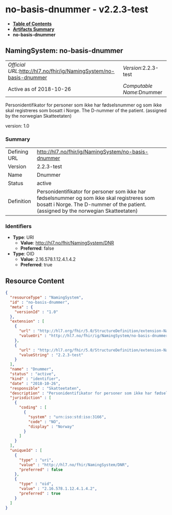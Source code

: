 # no-basis-dnummer - v2.2.3-test

* [**Table of Contents**](toc.md)
* [**Artifacts Summary**](artifacts.md)
* **no-basis-dnummer**

## NamingSystem: no-basis-dnummer 

| | |
| :--- | :--- |
| *Official URL*:http://hl7.no/fhir/ig/NamingSystem/no-basis-dnummer | *Version*:2.2.3-test |
| Active as of 2018-10-26 | *Computable Name*:Dnummer |

 
Personidentifikator for personer som ikke har fødselsnummer og som ikke skal registreres som bosatt i Norge. The D-nummer of the patient. (assigned by the norwegian Skatteetaten) 

version: 1.0

### Summary

| | |
| :--- | :--- |
| Defining URL | http://hl7.no/fhir/ig/NamingSystem/no-basis-dnummer |
| Version | 2.2.3-test |
| Name | Dnummer |
| Status | active |
| Definition | Personidentifikator for personer som ikke har fødselsnummer og som ikke skal registreres som bosatt i Norge. The D-nummer of the patient. (assigned by the norwegian Skatteetaten) |

### Identifiers

* **Type**: URI
  * **Value**: http://hl7.no/fhir/NamingSystem/DNR
  * **Preferred**: false
* **Type**: OID
  * **Value**: 2.16.578.1.12.4.1.4.2
  * **Preferred**: true



## Resource Content

```json
{
  "resourceType" : "NamingSystem",
  "id" : "no-basis-dnummer",
  "meta" : {
    "versionId" : "1.0"
  },
  "extension" : [
    {
      "url" : "http://hl7.org/fhir/5.0/StructureDefinition/extension-NamingSystem.url",
      "valueUri" : "http://hl7.no/fhir/ig/NamingSystem/no-basis-dnummer"
    },
    {
      "url" : "http://hl7.org/fhir/5.0/StructureDefinition/extension-NamingSystem.version",
      "valueString" : "2.2.3-test"
    }
  ],
  "name" : "Dnummer",
  "status" : "active",
  "kind" : "identifier",
  "date" : "2018-10-26",
  "responsible" : "Skatteetaten",
  "description" : "Personidentifikator for personer som ikke har fødselsnummer og som ikke skal registreres som bosatt i Norge. The D-nummer of the patient. (assigned by the norwegian Skatteetaten)",
  "jurisdiction" : [
    {
      "coding" : [
        {
          "system" : "urn:iso:std:iso:3166",
          "code" : "NO",
          "display" : "Norway"
        }
      ]
    }
  ],
  "uniqueId" : [
    {
      "type" : "uri",
      "value" : "http://hl7.no/fhir/NamingSystem/DNR",
      "preferred" : false
    },
    {
      "type" : "oid",
      "value" : "2.16.578.1.12.4.1.4.2",
      "preferred" : true
    }
  ]
}

```
